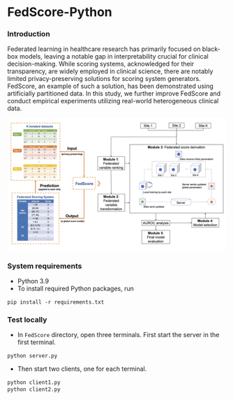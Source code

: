 # FedScore-Python
### Introduction
Federated learning in healthcare research has primarily focused on black-box
models, leaving a notable gap in interpretability crucial for clinical decision-making. 
While scoring systems, acknowledged for their transparency, are widely employed in 
clinical science, there are notably limited privacy-preserving solutions for scoring 
system generators. FedScore, an example of such a solution, has been demonstrated 
using artificially partitioned data. In this study, we further improve FedScore and 
conduct empirical experiments utilizing real-world heterogeneous clinical data.

![Figure 1: Overview of the FedScore algorithm](Figures/workflow.jpg)

### System requirements
- Python 3.9
- To install required Python packages, run
```
pip install -r requirements.txt
```

### Test locally
- In `FedScore` directory, open three terminals. First start the server in the first terminal.
```
python server.py
```
- Then start two clients, one for each terminal.
```
python client1.py
python client2.py
```
